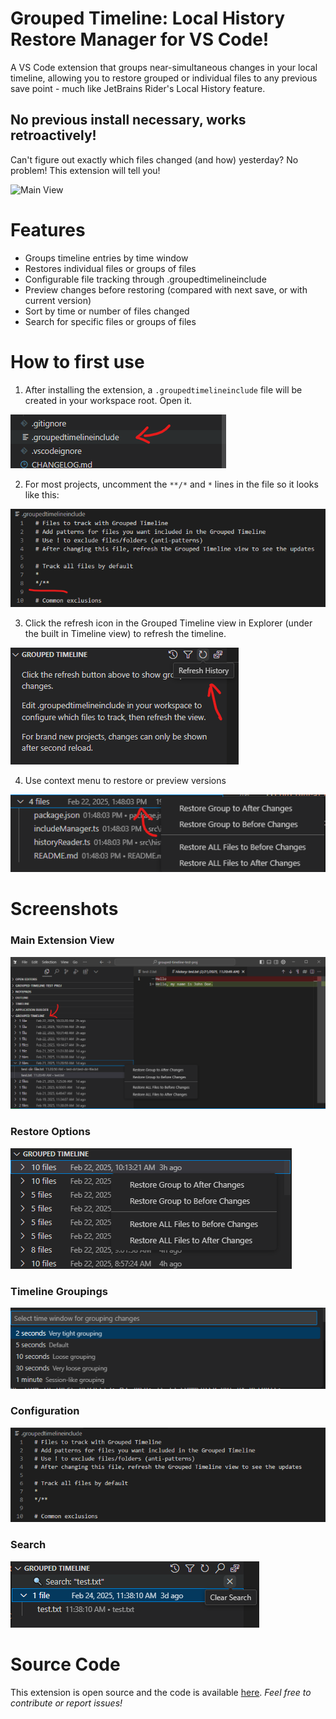 # Grouped Timeline: Local History Restore Manager for VS Code!

A VS Code extension that groups near-simultaneous changes in your local timeline, allowing you to restore grouped or individual files to any previous save point - much like JetBrains Rider's Local History feature.

## No previous install necessary, works retroactively!
Can't figure out exactly which files changed (and how) yesterday? No problem! This extension will tell you!

![Main View](https://github.com/bjothorl/grouped-timeline-extension/blob/master/images/grouped-timeline.gif?raw=true)

# Features
- Groups timeline entries by time window
- Restores individual files or groups of files
- Configurable file tracking through .groupedtimelineinclude
- Preview changes before restoring (compared with next save, or with current version)
- Sort by time or number of files changed
- Search for specific files or groups of files

# How to first use
1. After installing the extension, a `.groupedtimelineinclude` file will be created in your workspace root. Open it.

![Include file](https://github.com/bjothorl/grouped-timeline-extension/blob/master/images/include-file-in-root.png?raw=true)

2. For most projects, uncomment the `**/*` and `*` lines in the file so it looks like this:

![Config settings](https://github.com/bjothorl/grouped-timeline-extension/blob/master/images/config-uncomment.png?raw=true)

3. Click the refresh icon in the Grouped Timeline view in Explorer (under the built in Timeline view) to refresh the timeline.

![Refresh](https://github.com/bjothorl/grouped-timeline-extension/blob/master/images/refresh-button.png?raw=true)

4. Use context menu to restore or preview versions

![Context Menu](https://github.com/bjothorl/grouped-timeline-extension/blob/master/images/context-menu.png?raw=true)

# Screenshots

### Main Extension View
![Main View](https://github.com/bjothorl/grouped-timeline-extension/blob/master/images/screenshot.png?raw=true)

### Restore Options
![Restore Options](https://github.com/bjothorl/grouped-timeline-extension/blob/master/images/restore_options.png?raw=true)

### Timeline Groupings
![Timeline Groupings](https://github.com/bjothorl/grouped-timeline-extension/blob/master/images/groupings.png?raw=true)

### Configuration
![Configuration](https://github.com/bjothorl/grouped-timeline-extension/blob/master/images/config.png?raw=true)

### Search
![Search](https://github.com/bjothorl/grouped-timeline-extension/blob/master/images/search.png?raw=true)

# Source Code
This extension is open source and the code is available [here](https://github.com/bjothorl/grouped-timeline-extension).
_Feel free to contribute or report issues!_